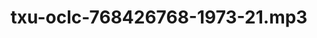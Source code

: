 ---
layout: manifest
title: txu-oclc-768426768-1973-21.mp3
manifest_name: txu-oclc-768426768-1973-21-mp3

---